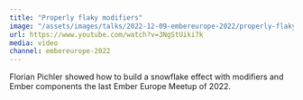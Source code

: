 ```yaml
---
title: "Properly flaky modifiers"
image: "/assets/images/talks/2022-12-09-embereurope-2022/properly-flaky-modifiers.jpg"
url: https://www.youtube.com/watch?v=3NgStUiki7k
media: video
channel: embereurope-2022
---
```


Florian Pichler showed how to build a snowflake effect with modifiers and Ember
components the last Ember Europe Meetup of 2022.
